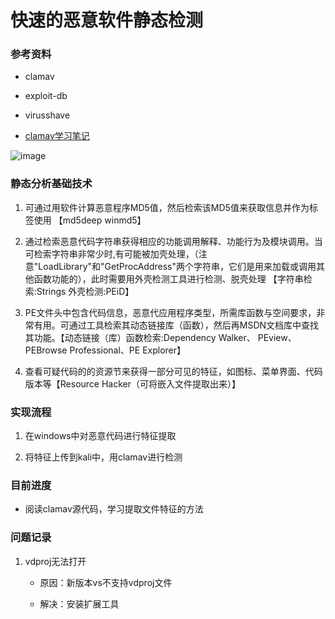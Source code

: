 # 快速的恶意软件静态检测

### 参考资料

* clamav

* exploit-db

* virusshave

* [clamav学习笔记](https://blog.csdn.net/betabin/article/details/7418791)

![image](D:/image/1.jpg)

### 静态分析基础技术

1. 可通过用软件计算恶意程序MD5值，然后检索该MD5值来获取信息并作为标签使用  【md5deep  winmd5】

2. 通过检索恶意代码字符串获得相应的功能调用解释、功能行为及模块调用。当可检索字符串非常少时,有可能被加壳处理，（注意"LoadLibrary"和"GetProcAddress"两个字符串，它们是用来加载或调用其他函数功能的），此时需要用外壳检测工具进行检测、脱壳处理  【字符串检索:Strings  外壳检测:PEiD】

3. PE文件头中包含代码信息，恶意代应用程序类型，所需库函数与空间要求，非常有用。可通过工具检索其动态链接库（函数），然后再MSDN文档库中查找其功能。【动态链接（库）函数检索:Dependency Walker、  PEview、  PEBrowse Professional、PE Explorer】

4. 查看可疑代码的的资源节来获得一部分可见的特征，如图标、菜单界面、代码版本等【Resource Hacker（可将嵌入文件提取出来）】
 
### 实现流程

1. 在windows中对恶意代码进行特征提取

2. 将特征上传到kali中，用clamav进行检测

### 目前进度

* 阅读clamav源代码，学习提取文件特征的方法

### 问题记录

1. vdproj无法打开

    * 原因：新版本vs不支持vdproj文件
    
    * 解决：安装扩展工具
